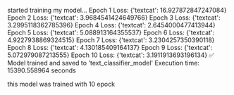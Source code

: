 started training my model...
Epoch 1 Loss: {'textcat': 16.927872847247084}
Epoch 2 Loss: {'textcat': 3.9684541424649766}
Epoch 3 Loss: {'textcat': 3.2995118362785396}
Epoch 4 Loss: {'textcat': 2.6454000477413944}
Epoch 5 Loss: {'textcat': 5.088913164355537}
Epoch 6 Loss: {'textcat': 4.9227938869324515}
Epoch 7 Loss: {'textcat': 3.2304257350390118}
Epoch 8 Loss: {'textcat': 4.130185409164137}
Epoch 9 Loss: {'textcat': 5.072979087213555}
Epoch 10 Loss: {'textcat': 3.1911913693196134}
✅ Model trained and saved to 'text_classifier_model'
Execution time: 15390.558964 seconds


this model was trained with 10 epock